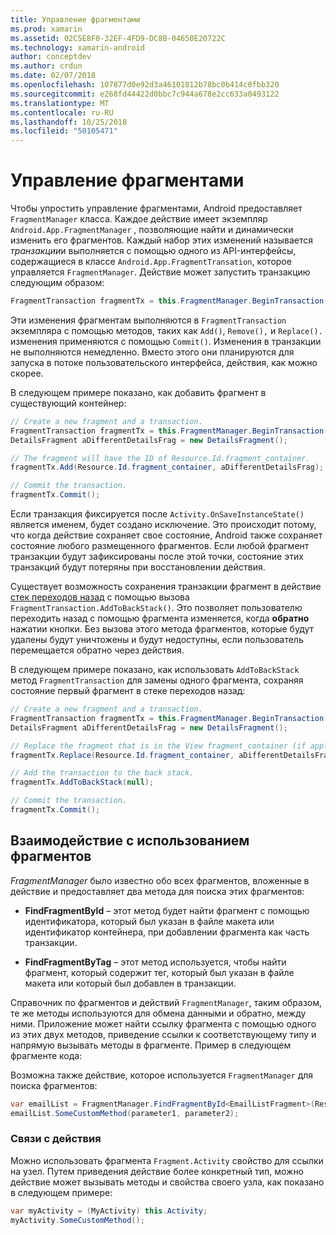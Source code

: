 ```yaml
---
title: Управление фрагментами
ms.prod: xamarin
ms.assetid: 02C5E8F0-32EF-4FD9-DC8B-04650E20722C
ms.technology: xamarin-android
author: conceptdev
ms.author: crdun
ms.date: 02/07/2018
ms.openlocfilehash: 107877d0e92d3a46101812b78bc0b414c0fbb320
ms.sourcegitcommit: e268fd44422d0bbc7c944a678e2cc633a0493122
ms.translationtype: MT
ms.contentlocale: ru-RU
ms.lasthandoff: 10/25/2018
ms.locfileid: "50105471"
---
```

# <a name="managing-fragments"></a>Управление фрагментами

Чтобы упростить управление фрагментами, Android предоставляет `FragmentManager` класса. Каждое действие имеет экземпляр `Android.App.FragmentManager` , позволяющие найти и динамически изменить его фрагментов. Каждый набор этих изменений называется *транзакции*и выполняется с помощью одного из API-интерфейсы, содержащиеся в классе `Android.App.FragmentTransation`, которое управляется `FragmentManager`. Действие может запустить транзакцию следующим образом:

```csharp
FragmentTransaction fragmentTx = this.FragmentManager.BeginTransaction();
```

Эти изменения фрагментам выполняются в `FragmentTransaction` экземпляра с помощью методов, таких как `Add()`, `Remove(),` и `Replace().` изменения применяются с помощью `Commit()`. Изменения в транзакции не выполняются немедленно.
Вместо этого они планируются для запуска в потоке пользовательского интерфейса, действия, как можно скорее.

В следующем примере показано, как добавить фрагмент в существующий контейнер:

```csharp
// Create a new fragment and a transaction.
FragmentTransaction fragmentTx = this.FragmentManager.BeginTransaction();
DetailsFragment aDifferentDetailsFrag = new DetailsFragment();

// The fragment will have the ID of Resource.Id.fragment_container.
fragmentTx.Add(Resource.Id.fragment_container, aDifferentDetailsFrag);

// Commit the transaction.
fragmentTx.Commit();
```

Если транзакция фиксируется после `Activity.OnSaveInstanceState()` является именем, будет создано исключение. Это происходит потому, что когда действие сохраняет свое состояние, Android также сохраняет состояние любого размещенного фрагментов. Если любой фрагмент транзакции будут зафиксированы после этой точки, состояние этих транзакций будут потеряны при восстановлении действия.

Существует возможность сохранения транзакции фрагмент в действие [стек переходов назад](http://developer.android.com/guide/topics/fundamentals/tasks-and-back-stack.html) с помощью вызова `FragmentTransaction.AddToBackStack()`. Это позволяет пользователю переходить назад с помощью фрагмента изменяется, когда **обратно** нажатии кнопки. Без вызова этого метода фрагментов, которые будут удалены будут уничтожены и будут недоступны, если пользователь перемещается обратно через действия.

В следующем примере показано, как использовать `AddToBackStack` метод `FragmentTransaction` для замены одного фрагмента, сохраняя состояние первый фрагмент в стеке переходов назад:

```csharp
// Create a new fragment and a transaction.
FragmentTransaction fragmentTx = this.FragmentManager.BeginTransaction();
DetailsFragment aDifferentDetailsFrag = new DetailsFragment();

// Replace the fragment that is in the View fragment_container (if applicable).
fragmentTx.Replace(Resource.Id.fragment_container, aDifferentDetailsFrag);

// Add the transaction to the back stack.
fragmentTx.AddToBackStack(null);

// Commit the transaction.
fragmentTx.Commit();
```


## <a name="communicating-with-fragments"></a>Взаимодействие с использованием фрагментов

*FragmentManager* было известно обо всех фрагментов, вложенные в действие и предоставляет два метода для поиска этих фрагментов:

-   **FindFragmentById** &ndash; этот метод будет найти фрагмент с помощью идентификатора, который был указан в файле макета или идентификатор контейнера, при добавлении фрагмента как часть транзакции.

-   **FindFragmentByTag** &ndash; этот метод используется, чтобы найти фрагмент, который содержит тег, который был указан в файле макета или который был добавлен в транзакции.

Справочник по фрагментов и действий `FragmentManager`, таким образом, те же методы используются для обмена данными и обратно, между ними. Приложение может найти ссылку фрагмента с помощью одного из этих двух методов, приведение ссылки к соответствующему типу и напрямую вызывать методы в фрагменте. Пример в следующем фрагменте кода:

Возможна также действие, которое используется `FragmentManager` для поиска фрагментов:

```csharp
var emailList = FragmentManager.FindFragmentById<EmailListFragment>(Resource.Id.email_list_fragment);
emailList.SomeCustomMethod(parameter1, parameter2);
```


### <a name="communicating-with-the-activity"></a>Связи с действия

Можно использовать фрагмента `Fragment.Activity` свойство для ссылки на узел. Путем приведения действие более конкретный тип, можно действие может вызывать методы и свойства своего узла, как показано в следующем примере:

```csharp
var myActivity = (MyActivity) this.Activity;
myActivity.SomeCustomMethod();
```
